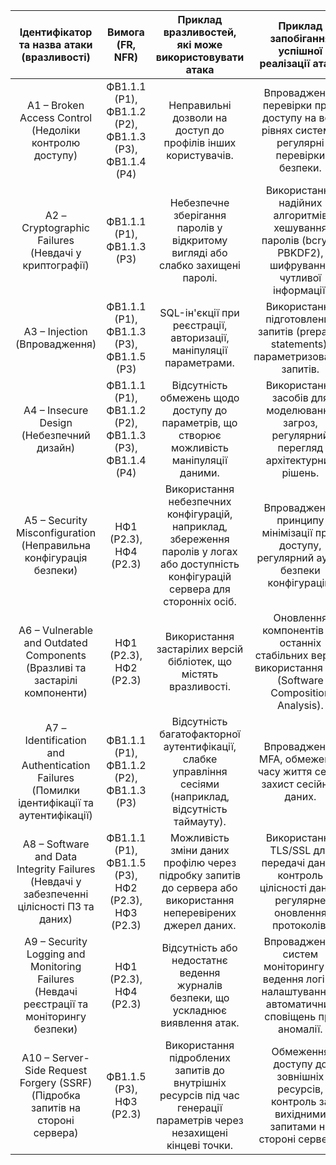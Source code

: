| Ідентифікатор та назва атаки (вразливості) | Вимога (FR, NFR) | Приклад вразливостей, які може використовувати атака | Приклад запобігання успішної реалізації атаки |
|:---:|:---:|:---:|:---:|
| A1 – Broken Access Control (Недоліки контролю доступу) | ФВ1.1.1 (Р1), ФВ1.1.2 (Р2), ФВ1.1.3 (Р3), ФВ1.1.4 (Р4) | Неправильні дозволи на доступ до профілів інших користувачів. | Впровадження перевірки прав доступу на всіх рівнях системи, регулярні перевірки безпеки. |
| A2 – Cryptographic Failures (Невдачі у криптографії) | ФВ1.1.1 (Р1), ФВ1.1.3 (Р3) | Небезпечне зберігання паролів у відкритому вигляді або слабко захищені паролі. | Використання надійних алгоритмів хешування паролів (bcrypt, PBKDF2), шифрування чутливої інформації. |
| A3 – Injection (Впровадження) | ФВ1.1.1 (Р1), ФВ1.1.3 (Р3), ФВ1.1.5 (Р3) | SQL-ін'єкції при реєстрації, авторизації, маніпуляції параметрами. | Використання підготовлених запитів (prepared statements), параметризованих запитів. |
| A4 – Insecure Design (Небезпечний дизайн) | ФВ1.1.1 (Р1), ФВ1.1.2 (Р2), ФВ1.1.3 (Р3), ФВ1.1.4 (Р4) | Відсутність обмежень щодо доступу до параметрів, що створює можливість маніпуляції даними. | Використання засобів для моделювання загроз, регулярний перегляд архітектурних рішень. |
| A5 – Security Misconfiguration (Неправильна конфігурація безпеки) | НФ1 (Р2.3), НФ4 (Р2.3) | Використання небезпечних конфігурацій, наприклад, збереження паролів у логах або доступність конфігурацій сервера для сторонніх осіб. | Впровадження принципу мінімізації прав доступу, регулярний аудит безпеки конфігурацій. |
| A6 – Vulnerable and Outdated Components (Вразливі та застарілі компоненти) | НФ1 (Р2.3), НФ2 (Р2.3) | Використання застарілих версій бібліотек, що містять вразливості. | Оновлення компонентів до останніх стабільних версій, використання SCA (Software Composition Analysis). |
| A7 – Identification and Authentication Failures (Помилки ідентифікації та аутентифікації) | ФВ1.1.1 (Р1), ФВ1.1.2 (Р2), ФВ1.1.3 (Р3) | Відсутність багатофакторної аутентифікації, слабке управління сесіями (наприклад, відсутність таймауту). | Впровадження MFA, обмеження часу життя сесій, захист сесійних даних. |
| A8 – Software and Data Integrity Failures (Невдачі у забезпеченні цілісності ПЗ та даних) | ФВ1.1.1 (Р1), ФВ1.1.5 (Р3), НФ2 (Р2.3), НФ3 (Р2.3) | Можливість зміни даних профілю через підробку запитів до сервера або використання неперевірених джерел даних. | Використання TLS/SSL для передачі даних, контроль цілісності даних, регулярне оновлення протоколів. |
| A9 – Security Logging and Monitoring Failures (Невдачі реєстрації та моніторингу безпеки) | НФ1 (Р2.3), НФ4 (Р2.3) | Відсутність або недостатнє ведення журналів безпеки, що ускладнює виявлення атак. | Впровадження систем моніторингу та ведення логів з налаштуванням автоматичних сповіщень про аномалії. |
| A10 – Server-Side Request Forgery (SSRF) (Підробка запитів на стороні сервера) | ФВ1.1.5 (Р3), НФ3 (Р2.3) | Використання підроблених запитів до внутрішніх ресурсів під час генерації параметрів через незахищені кінцеві точки. | Обмеження доступу до зовнішніх ресурсів, контроль за вихідними запитами на стороні сервера. |
